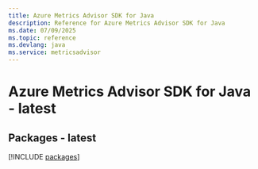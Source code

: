 ```yaml
---
title: Azure Metrics Advisor SDK for Java
description: Reference for Azure Metrics Advisor SDK for Java
ms.date: 07/09/2025
ms.topic: reference
ms.devlang: java
ms.service: metricsadvisor
---
```

# Azure Metrics Advisor SDK for Java - latest
## Packages - latest
[!INCLUDE [packages](metrics-advisor-index.md)]